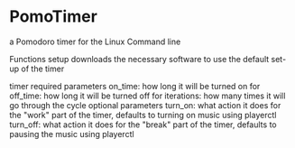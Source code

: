 # PomoTimer
a Pomodoro timer for the Linux Command line

Functions
setup
  downloads the necessary software to use the default set-up of the timer

timer
  required parameters
    on_time: how long it will be turned on for
    off_time: how long it will be turned off for
    iterations: how many times it will go through the cycle
  optional parameters
    turn_on: what action it does for the "work" part of the timer, defaults to turning on music using playerctl
    turn_off: what action it does for the "break" part of the timer, defaults to pausing the music using playerctl
